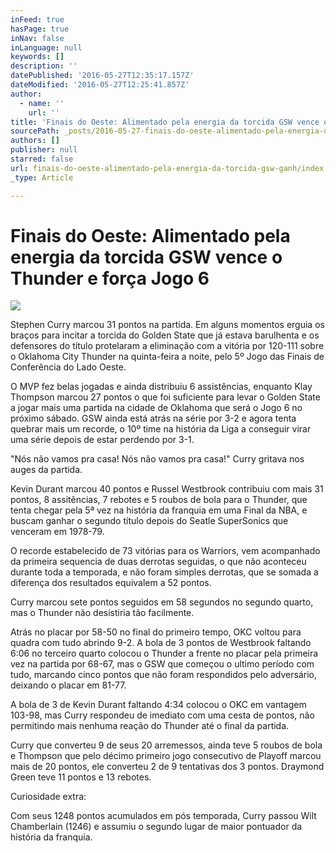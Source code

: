 ```yaml
---
inFeed: true
hasPage: true
inNav: false
inLanguage: null
keywords: []
description: ''
datePublished: '2016-05-27T12:35:17.157Z'
dateModified: '2016-05-27T12:25:41.857Z'
author:
  - name: ''
    url: ''
title: 'Finais do Oeste: Alimentado pela energia da torcida GSW vence o Thunder e força Jogo 6'
sourcePath: _posts/2016-05-27-finais-do-oeste-alimentado-pela-energia-da-torcida-gsw-ganh.md
authors: []
publisher: null
starred: false
url: finais-do-oeste-alimentado-pela-energia-da-torcida-gsw-ganh/index.html
_type: Article

---
```

# Finais do Oeste: Alimentado pela energia da torcida GSW vence o Thunder e força Jogo 6
![](https://the-grid-user-content.s3-us-west-2.amazonaws.com/ac8fab71-a979-41b2-b61b-26d02ed521ec.jpg)

Stephen Curry marcou 31 pontos na partida. Em alguns momentos erguia os braços para incitar a torcida do Golden State que já estava barulhenta e os defensores do título protelaram a eliminação com a vitória por 120-111 sobre o Oklahoma City Thunder na quinta-feira a noite, pelo 5º Jogo das Finais de Conferência do Lado Oeste.

O MVP fez belas jogadas e ainda distribuiu 6 assistências, enquanto Klay Thompson marcou 27 pontos o que foi suficiente para levar o Golden State a jogar mais uma partida na cidade de Oklahoma que será o Jogo 6 no próximo sábado. GSW ainda está atrás na série por 3-2 e agora tenta quebrar mais um recorde, o 10º time na história da Liga a conseguir virar uma série depois de estar perdendo por 3-1\.

"Nós não vamos pra casa! Nós não vamos pra casa!" Curry gritava nos auges da partida.

Kevin Durant marcou 40 pontos e Russel Westbrook contribuiu com mais 31 pontos, 8 assitências, 7 rebotes e 5 roubos de bola para o Thunder, que tenta chegar pela 5ª vez na história da franquia em uma Final da NBA, e buscam ganhar o segundo título depois do Seatle SuperSonics que venceram em 1978-79\.

O recorde estabelecido de 73 vitórias para os Warriors, vem acompanhado da primeira sequencia de duas derrotas seguidas, o que não aconteceu durante toda a temporada, e não foram simples derrotas, que se somada a diferença dos resultados equivalem a 52 pontos.

Curry marcou sete pontos seguidos em 58 segundos no segundo quarto, mas o Thunder não desistiria tão facilmente.

Atrás no placar por 58-50 no final do primeiro tempo, OKC voltou para quadra com tudo abrindo 9-2\. A bola de 3 pontos de Westbrook faltando 6:06 no terceiro quarto colocou o Thunder a frente no placar pela primeira vez na partida por 68-67, mas o GSW que começou o ultimo período com tudo, marcando cinco pontos que não foram respondidos pelo adversário, deixando o placar em 81-77\.

A bola de 3 de Kevin Durant faltando 4:34 colocou o OKC em vantagem 103-98, mas Curry respondeu de imediato com uma cesta de pontos, não permitindo mais nenhuma reação do Thunder até o final da partida.

Curry que converteu 9 de seus 20 arremessos, ainda teve 5 roubos de bola e Thompson que pelo décimo primeiro jogo consecutivo de Playoff marcou mais de 20 pontos, ele converteu 2 de 9 tentativas dos 3 pontos. Draymond Green teve 11 pontos e 13 rebotes.

Curiosidade extra:

Com seus 1248 pontos acumulados em pós temporada, Curry passou Wilt Chamberlain (1246) e assumiu o segundo lugar de maior pontuador da história da franquia.